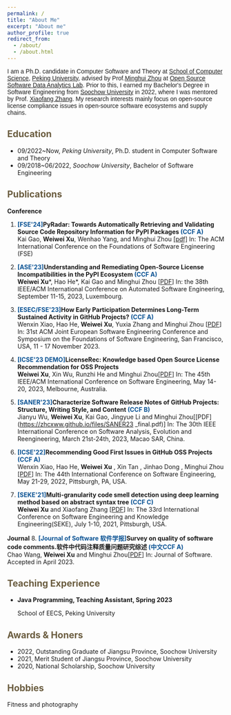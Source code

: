```yaml
---
permalink: /
title: "About Me"
excerpt: "About me"
author_profile: true
redirect_from: 
  - /about/
  - /about.html
---
```


<span style="font-family: 'Trebuchet MS', 'Lucida Sans Unicode', 'Lucida Grande', 'Lucida Sans', Arial, sans-serif;">I am a Ph.D. candidate in Computer Software and Theory at [School of Computer Science](http://cs.pku.edu.cn/), [Peking University](https://www.pku.edu.cn/), advised by Prof.[Minghui Zhou](http://minghuizhou.github.io) at [Open Source Software Data Analytics Lab](https://osslab-pku.github.io/). Prior to this, I earned my Bachelor's Degree in Software Engineering from [Soochow University](https://www.suda.edu.cn/) in 2022, where I was mentored by Prof. [Xiaofang Zhang](http://web.suda.edu.cn/xfzhang/). My research interests mainly focus on open-source license compliance issues in open-source software ecosystems and supply chains.</span>

<span style="color:#6b5d40">Education</span>
----------
- 09/2022~Now, *Peking University*, Ph.D. student in Computer Software and Theory
- 09/2018~06/2022, *Soochow University*, Bachelor of Software Engineering

  
<span style="color:#6b5d40">Publications</span>
--------
**Conference**

1. **<span style="color:#0b5394">[FSE'24]</span>PyRadar: Towards Automatically Retrieving and Validating Source Code Repository Information for PyPI Packages <span style="color:#0b5394">(CCF A)</span>**   
    Kai Gao, **Weiwei Xu**, Wenhao Yang, and Minghui Zhou [[pdf]](https://arxiv.org/pdf/2404.16565)
    In: The ACM International Conference on the Foundations of Software Engineering (FSE)

3. **<span style="color:#0b5394">[ASE'23]</span>Understanding and Remediating Open-Source License Incompatibilities in the PyPI Ecosystem <span style="color:#0b5394">(CCF A)</span>**   
    **Weiwei Xu**\*, Hao He\*, Kai Gao and Minghui Zhou [[PDF](https://arxiv.org/pdf/2308.05942.pdf)]
    In: the 38th IEEE/ACM International Conference on Automated Software Engineering, September 11-15, 2023, Luxembourg.
   
4. **<span style="color:#0b5394">[ESEC/FSE'23]</span>How Early Participation Determines Long-Term Sustained Activity in GitHub Projects? <span style="color:#0b5394">(CCF A)</span>**   
   Wenxin Xiao, Hao He, **Weiwei Xu**, Yuxia Zhang and Minghui Zhou [[PDF](https://arxiv.org/pdf/2308.06005.pdf)]
    In: 31st ACM Joint European Software Engineering Conference and Symposium on the Foundations of Software Engineering, San Francisco, USA, 11 - 17 November 2023.

5. **<span style="color:#0b5394">[ICSE'23 DEMO]</span>LicenseRec: Knowledge based Open Source License Recommendation for OSS Projects**   
    **Weiwei Xu**, Xin Wu, Runzhi He and Minghui Zhou[[PDF](https://zhcxww.github.io/files/LicenseRec_DEMO.pdf)]
    In: The 45th IEEE/ACM International Conference on Software Engineering, May 14-20, 2023, Melbourne, Australia.
    
6. **<span style="color:#0b5394">[SANER'23]</span>Characterize Software Release Notes of GitHub Projects: Structure, Writing Style, and Content <span style="color:#0b5394">(CCF B)</span>**   
    Jianyu Wu, **Weiwei Xu**, Kai Gao, Jingyue Li and Minghui Zhou[[PDF](https://zhcxww.github.io/files/SANER23 _final.pdf)]
    In: The 30th IEEE International Conference on Software Analysis, Evolution and Reengineering, March 21st-24th, 2023, Macao SAR, China.
    
7. **<span style="color:#0b5394">[ICSE'22]</span>Recommending Good First Issues in GitHub OSS Projects <span style="color:#0b5394">(CCF A)</span>**   
    Wenxin Xiao, Hao He, **Weiwei Xu** , Xin Tan , Jinhao Dong , Minghui Zhou [[PDF](https://dl.acm.org/doi/pdf/10.1145/3510003.3510196)] 
    In: The 44th International Conference on Software Engineering, May 21-29, 2022, Pittsburgh, PA, USA. 
    
8. **<span style="color:#0b5394">[SEKE'21]</span>Multi-granularity code smell detection using deep learning method based on abstract syntax tree <span style="color:#0b5394">(CCF C)</span>**   
    **Weiwei Xu** and Xiaofang Zhang [[PDF](https://ksiresearch.org/seke/seke21paper/paper014.pdf)] 
    In: The 33rd International Conference on Software Engineering and Knowledge Engineering(SEKE), July 1-10, 2021, Pittsburgh, USA.
    

**Journal**
8. **<span style="color:#0b5394">[Journal of Software 软件学报]</span>Survey on quality of software code comments.软件中代码注释质量问题研究综述 <span style="color:#0b5394">(中文CCF A)</span>**   
    Chao Wang, **Weiwei Xu** and Minghui Zhou[[PDF](https://zhcxww.github.io/files/jos_codecomment.pdf)]
    In: Journal of Software. Accepted in April 2023.
   
<span style="color:#6b5d40">Teaching Experience</span>
----------
- **Java Programming, Teaching Assistant, Spring 2023**

  School of EECS, Peking University


<!-- <span style="color:#6b5d40">Patents</span>
---------
-  -->

<span style="color:#6b5d40">Awards & Honers</span>
---------------

- 2022, Outstanding Graduate of Jiangsu Province, Soochow University
- 2021, Merit Student of Jiangsu Province, Soochow University
- 2020, National Scholarship, Soochow University

<span style="color:#6b5d40">Hobbies</span>
----------------
Fitness and photography

